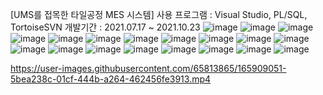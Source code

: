 [UMS를 접목한 타일공정 MES 시스템]
사용 프로그램 : Visual Studio, PL/SQL, TortoiseSVN
개발기간 : 2021.07.17 ~ 2021.10.23
![image](https://user-images.githubusercontent.com/65813865/165902718-5a3fdb20-95ca-4e10-8392-c82dcdef77bc.png)
![image](https://user-images.githubusercontent.com/65813865/165902883-ca4f7dac-3876-4d6b-ab8b-088b9c89c4c9.png)
![image](https://user-images.githubusercontent.com/65813865/165902919-6a0d079b-f659-49a8-9314-19f6310d33e1.png)
![image](https://user-images.githubusercontent.com/65813865/165902926-b4541494-5532-4ff6-90b7-f9c0404bc087.png)
![image](https://user-images.githubusercontent.com/65813865/165902978-5e6f7d50-092a-4d20-b75c-392cb281fa88.png)
![image](https://user-images.githubusercontent.com/65813865/165902984-600f7201-35cf-4981-bf67-9c109fd18815.png)
![image](https://user-images.githubusercontent.com/65813865/165902987-3bf0deea-0497-4f90-b86b-373f512d7ec8.png)
![image](https://user-images.githubusercontent.com/65813865/165902989-f8414988-746f-4c8f-8eb6-703bcf9aa85d.png)
![image](https://user-images.githubusercontent.com/65813865/165902994-bc01c52d-d671-4308-95aa-3e48ba894029.png)
![image](https://user-images.githubusercontent.com/65813865/165903000-b8eb63e6-6d9b-4ce9-9a92-f0bf635322f0.png)
![image](https://user-images.githubusercontent.com/65813865/165903002-fce9306b-ca41-4ac5-bf2f-48aade2185da.png)
![image](https://user-images.githubusercontent.com/65813865/165903005-9eb5e1c9-1050-4aa2-a4e2-bd667d1a70f9.png)
![image](https://user-images.githubusercontent.com/65813865/165903012-af87298f-84a2-478c-985a-c166e95a46df.png)
![image](https://user-images.githubusercontent.com/65813865/165903018-395d6e4e-71dc-4581-a140-20bd166ce81c.png)
![image](https://user-images.githubusercontent.com/65813865/165903022-124d0234-4e3b-4946-bd40-b63e03e7bd6a.png)
![image](https://user-images.githubusercontent.com/65813865/165903025-3f7628ab-d593-49c6-8865-432c0c5e608c.png)
![image](https://user-images.githubusercontent.com/65813865/165903259-fb52d6e3-4b5d-4875-90d1-27f9b33ec96a.png)
![image](https://user-images.githubusercontent.com/65813865/165903264-4a638e9b-75e3-4676-b095-7ffbcece5650.png)
![image](https://user-images.githubusercontent.com/65813865/165903299-5624c5f7-fd4f-486a-b048-7638d9e6ce10.png)






https://user-images.githubusercontent.com/65813865/165909051-5bea238c-01cf-444b-a264-462456fe3913.mp4



